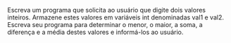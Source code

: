 <p>
Escreva um programa que solicita ao usuário que digite dois valores inteiros. Armazene estes valores em variáveis int denominadas val1 e val2.
Escreva seu programa para determinar o menor, o maior, a soma, a diferença e a média destes valores e informá-los ao usuário.
</p>